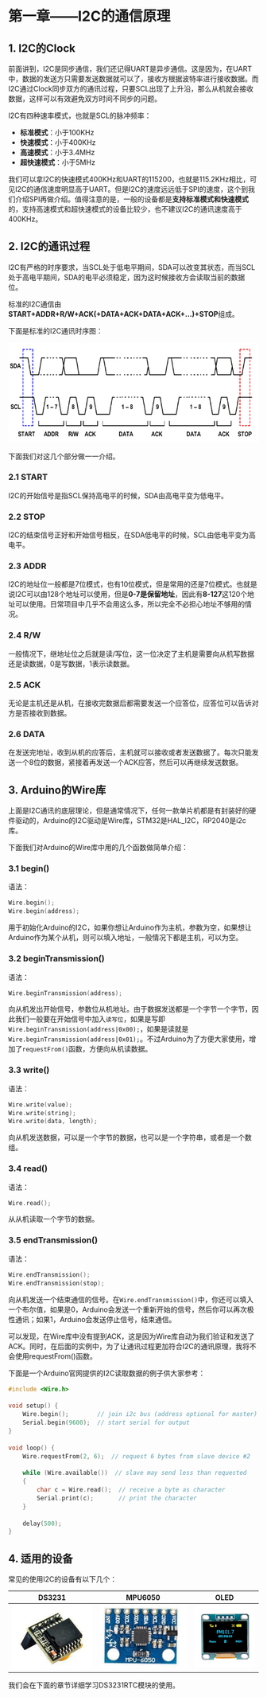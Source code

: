 # 第一章——I2C的通信原理

## 1. I2C的Clock

前面讲到，I2C是同步通信，我们还记得UART是异步通信。这是因为，在UART中，数据的发送方只需要发送数据就可以了，接收方根据波特率进行接收数据。而I2C通过Clock同步双方的通讯过程，只要SCL出现了上升沿，那么从机就会接收数据，这样可以有效避免双方时间不同步的问题。

I2C有四种速率模式，也就是SCL的脉冲频率：

- **标准模式**：小于100KHz
- **快速模式**：小于400KHz
- **高速模式**：小于3.4MHz
- **超快速模式**：小于5MHz

我们可以拿I2C的快速模式400KHz和UART的115200，也就是115.2KHz相比，可见I2C的通信速度明显高于UART。但是I2C的速度远远低于SPI的速度，这个到我们介绍SPI再做介绍。值得注意的是，一般的设备都是**支持标准模式和快速模式**的，支持高速模式和超快速模式的设备比较少，也不建议I2C的通讯速度高于400KHz。

## 2. I2C的通讯过程

I2C有严格的时序要求，当SCL处于低电平期间，SDA可以改变其状态，而当SCL处于高电平期间，SDA的电平必须稳定，因为这时候接收方会读取当前的数据位。

标准的I2C通信由**START+ADDR+R/W+ACK(+DATA+ACK+DATA+ACK+...)+STOP**组成。

下面是标准的I2C通讯时序图：

![I2C通信时序图](../../../images/通信专题/串口通信/I2C/3.3.1-1.png)

下面我们对这几个部分做一一介绍。

### 2.1 START

I2C的开始信号是指SCL保持高电平的时候，SDA由高电平变为低电平。

### 2.2 STOP

I2C的结束信号正好和开始信号相反，在SDA低电平的时候，SCL由低电平变为高电平。

### 2.3 ADDR

I2C的地址位一般都是7位模式，也有10位模式，但是常用的还是7位模式。也就是说I2C可以由128个地址可以使用，但是**0-7是保留地址**，因此有**8-127**这120个地址可以使用。日常项目中几乎不会用这么多，所以完全不必担心地址不够用的情况。

### 2.4 R/W

一般情况下，继地址位之后就是读/写位，这一位决定了主机是需要向从机写数据还是读数据，0是写数据，1表示读数据。

### 2.5 ACK

无论是主机还是从机，在接收完数据后都需要发送一个应答位，应答位可以告诉对方是否接收到数据。

### 2.6 DATA

在发送完地址，收到从机的应答后，主机就可以接收或者发送数据了。每次只能发送一个8位的数据，紧接着再发送一个ACK应答，然后可以再继续发送数据。

## 3. Arduino的Wire库

上面是I2C通讯的底层理论，但是通常情况下，任何一款单片机都是有封装好的硬件驱动的，Arduino的I2C驱动是Wire库，STM32是HAL_I2C，RP2040是i2c库。

下面我们对Arduino的Wire库中用的几个函数做简单介绍：

### 3.1 begin()

语法：

```cpp
Wire.begin();
Wire.begin(address);
```

用于初始化Arduino的I2C，如果你想让Arduino作为主机，参数为空，如果想让Arduino作为某个从机，则可以填入地址，一般情况下都是主机，可以为空。

### 3.2 beginTransmission()

语法：

```cpp
Wire.beginTransmission(address);
```

向从机发出开始信号，参数位从机地址。由于数据发送都是一个字节一个字节，因此我们一般要在开始信号中加入`读写位`，如果是写即`Wire.beginTransmission(address|0x00);`，如果是读就是`Wire.beginTransmission(address|0x01);`。不过Arduino为了方便大家使用，增加了`requestFrom()`函数，方便向从机读数据。

### 3.3 write()

语法：

```cpp
Wire.write(value);
Wire.write(string);
Wire.write(data, length);
```

向从机发送数据，可以是一个字节的数据，也可以是一个字符串，或者是一个数组。

### 3.4 read()

语法：

```cpp
Wire.read();
```

从从机读取一个字节的数据。

### 3.5 endTransmission()

语法：

```cpp
Wire.endTransmission();
Wire.endTransmission(stop);
```

向从机发送一个结束通信的信号。在`Wire.endTransmission()`中，你还可以填入一个布尔值，如果是0，Arduino会发送一个重新开始的信号，然后你可以再次极性通讯；如果1，Arduino会发送停止信号，结束通信。

可以发现，在Wire库中没有提到ACK，这是因为Wire库自动为我们验证和发送了ACK。同时，在后面的实例中，为了让通讯过程更加符合I2C的通讯原理，我将不会使用requestFrom()函数。

下面是一个Arduino官网提供的I2C读取数据的例子供大家参考：

```cpp
#include <Wire.h>

void setup() {
    Wire.begin();        // join i2c bus (address optional for master)
    Serial.begin(9600);  // start serial for output
}

void loop() {
    Wire.requestFrom(2, 6);  // request 6 bytes from slave device #2

    while (Wire.available())  // slave may send less than requested
    {
        char c = Wire.read();  // receive a byte as character
        Serial.print(c);       // print the character
    }

    delay(500);
}
```

## 4. 适用的设备

常见的使用I2C的设备有以下几个：

|                            DS3231                            |                            MPU6050                            |                            OLED                            |
| :----------------------------------------------------------: | :-----------------------------------------------------------: | :--------------------------------------------------------: |
| ![DS3231](../../../images/通信专题/串口通信/I2C/3.3.1-2.png) | ![MPU6050](../../../images/通信专题/串口通信/I2C/3.3.1-3.png) | ![OLED](../../../images/通信专题/串口通信/I2C/3.3.1-4.png) |

我们会在下面的章节详细学习DS3231RTC模块的使用。